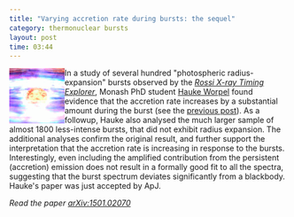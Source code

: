 ```yaml
---
title: "Varying accretion rate during bursts: the sequel"
category: thermonuclear bursts
layout: post
time: 03:44
---
```

<!-- header generated from blosxom format post; make_header.pl 23.1.2022 -->
<p>
<img src="/images/burstzoom.gif" width="100" align="left">
In a study of several hundred "photospheric radius-expansion" bursts observed by the 
<a href="http://heasarc.gsfc.nasa.gov/docs/xte/"><em>Rossi X-ray Timing Explorer</a></em>, Monash PhD student
<a href="http://users.monash.edu.au/~hworpel">Hauke Worpel</a> 
found evidence that the accretion rate increases by a substantial amount during
the burst (see the 
<a href="/~dgallow/cgi-bin/blosxom.cgi/thermonuclear%20bursts/accretion-rate.html">previous post</a>).
As a followup, Hauke also analysed the much larger sample of almost 1800 less-intense
bursts, that did not exhibit radius expansion. The additional analyses confirm
the original result, and further support the interpretation that the 
accretion rate is increasing in response to the bursts. Interestingly, even 
including the amplified contribution from the persistent (accretion) emission
does not result in a formally good fit to all the spectra, suggesting that
the burst spectrum deviates significantly from a blackbody.
Hauke's paper was just accepted by ApJ.
<p>
<em>Read the paper <a href="http://arxiv.org/abs/1501.02070">arXiv:1501.02070</a></em>
